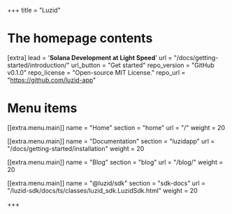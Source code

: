 +++
title = "Luzid"


# The homepage contents
[extra]
lead = '<b>Solana Development at Light Speed</b>'
url = "/docs/getting-started/introduction/"
url_button = "Get started"
repo_version = "GitHub v0.1.0"
repo_license = "Open-source MIT License."
repo_url = "https://github.com/luzid-app"

# Menu items

[[extra.menu.main]]
name = "Home"
section = "home"
url = "/"
weight = 20

[[extra.menu.main]]
name = "Documentation"
section = "luzidapp"
url = "/docs/getting-started/installation"
weight = 20

[[extra.menu.main]]
name = "Blog"
section = "blog"
url = "/blog/"
weight = 20

[[extra.menu.main]]
name = "@luzid/sdk"
section = "sdk-docs"
url = "/luzid-sdk/docs/ts/classes/luzid_sdk.LuzidSdk.html"
weight = 20

+++
